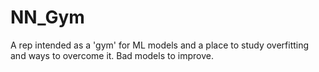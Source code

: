 # NN_Gym
A rep intended as a 'gym' for ML models and a place to study overfitting and ways to overcome it.
Bad models to improve.
